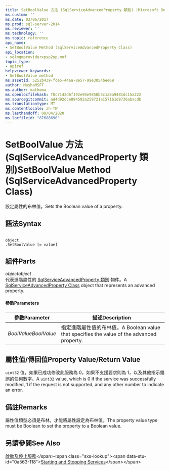 ```yaml
---
title: SetBoolValue 方法 (SqlServiceAdvancedProperty 類別) |Microsoft Docs
ms.custom: ''
ms.date: 03/06/2017
ms.prod: sql-server-2014
ms.reviewer: ''
ms.technology: ''
ms.topic: reference
api_name:
- SetBoolValue Method (SqlServiceAdvancedProperty Class)
api_location:
- sqlmgmproviderxpsp2up.mof
topic_type:
- apiref
helpviewer_keywords:
- SetBoolValue method
ms.assetid: 5252b439-fce5-446a-8e57-99e3054bee69
author: MashaMSFT
ms.author: mathoma
ms.openlocfilehash: f0c7142d6f192e94e9850b3c1a8a9481dc15a222
ms.sourcegitcommit: ad4d92dce894592a259721a1571b1d8736abacdb
ms.translationtype: MT
ms.contentlocale: zh-TW
ms.lasthandoff: 08/04/2020
ms.locfileid: "87688690"
---
```

# <a name="setboolvalue-method-sqlserviceadvancedproperty-class"></a><span data-ttu-id="0a563-102">SetBoolValue 方法 (SqlServiceAdvancedProperty 類別)</span><span class="sxs-lookup"><span data-stu-id="0a563-102">SetBoolValue Method (SqlServiceAdvancedProperty Class)</span></span>
  <span data-ttu-id="0a563-103">設定屬性的布林值。</span><span class="sxs-lookup"><span data-stu-id="0a563-103">Sets the Boolean value of a property.</span></span>  
  
## <a name="syntax"></a><span data-ttu-id="0a563-104">語法</span><span class="sxs-lookup"><span data-stu-id="0a563-104">Syntax</span></span>  
  
```  
  
object  
.SetBoolValue [= value]  
```  
  
## <a name="parts"></a><span data-ttu-id="0a563-105">組件</span><span class="sxs-lookup"><span data-stu-id="0a563-105">Parts</span></span>  
 <span data-ttu-id="0a563-106">*object*</span><span class="sxs-lookup"><span data-stu-id="0a563-106">*object*</span></span>  
 <span data-ttu-id="0a563-107">代表進階屬性的 [SqlServiceAdvancedProperty 類別](../wmi-provider-configuration-classes/sqlserviceadvancedproperty-class/sqlserviceadvancedproperty-class.md) 物件。</span><span class="sxs-lookup"><span data-stu-id="0a563-107">A [SqlServiceAdvancedProperty Class](../wmi-provider-configuration-classes/sqlserviceadvancedproperty-class/sqlserviceadvancedproperty-class.md) object that represents an advanced property.</span></span>  
  
#### <a name="parameters"></a><span data-ttu-id="0a563-108">參數</span><span class="sxs-lookup"><span data-stu-id="0a563-108">Parameters</span></span>  
  
|<span data-ttu-id="0a563-109">參數</span><span class="sxs-lookup"><span data-stu-id="0a563-109">Parameter</span></span>|<span data-ttu-id="0a563-110">描述</span><span class="sxs-lookup"><span data-stu-id="0a563-110">Description</span></span>|  
|---------------|-----------------|  
|<span data-ttu-id="0a563-111">*BoolValue*</span><span class="sxs-lookup"><span data-stu-id="0a563-111">*BoolValue*</span></span>|<span data-ttu-id="0a563-112">指定進階屬性值的布林值。</span><span class="sxs-lookup"><span data-stu-id="0a563-112">A Boolean value that specifies the value of the advanced property.</span></span>|  
  
## <a name="property-valuereturn-value"></a><span data-ttu-id="0a563-113">屬性值/傳回值</span><span class="sxs-lookup"><span data-stu-id="0a563-113">Property Value/Return Value</span></span>  
 <span data-ttu-id="0a563-114">`uint32` 值，如果已成功修改此服務為 0，如果不支援要求則為 1，以及其他指示錯誤的任何數字。</span><span class="sxs-lookup"><span data-stu-id="0a563-114">A `uint32` value, which is 0 if the service was successfully modified, 1 if the request is not supported, and any other number to indicate an error.</span></span>  
  
## <a name="remarks"></a><span data-ttu-id="0a563-115">備註</span><span class="sxs-lookup"><span data-stu-id="0a563-115">Remarks</span></span>  
 <span data-ttu-id="0a563-116">屬性值類型必須是布林，才能將屬性設定為布林值。</span><span class="sxs-lookup"><span data-stu-id="0a563-116">The property value type must be Boolean to set the property to a Boolean value.</span></span>  
  
## <a name="see-also"></a><span data-ttu-id="0a563-117">另請參閱</span><span class="sxs-lookup"><span data-stu-id="0a563-117">See Also</span></span>  
 <span data-ttu-id="0a563-118">[啟動及停止服務](https://technet.microsoft.com/library/ms174886\(v=sql.105\).aspx)</span><span class="sxs-lookup"><span data-stu-id="0a563-118">[Starting and Stopping Services](https://technet.microsoft.com/library/ms174886\(v=sql.105\).aspx)</span></span>  
  
  
